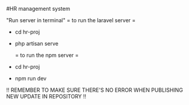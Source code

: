 #HR management system 

"Run server in terminal"
  = to run the laravel server =
- cd hr-proj
- php artisan serve

  = to run the npm server =
 - cd hr-proj
 - npm run dev

!! REMEMBER TO MAKE SURE THERE'S NO ERROR WHEN PUBLISHING NEW UPDATE IN REPOSITORY !!
